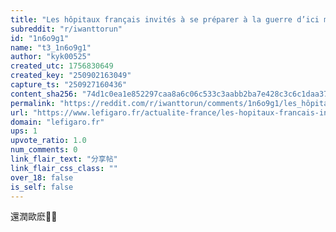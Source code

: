 ```yaml
---
title: "Les hôpitaux français invités à se préparer à la guerre d’ici mars 2026, selon des instructions du ministère de la Santé"
subreddit: "r/iwanttorun"
id: "1n6o9g1"
name: "t3_1n6o9g1"
author: "kyk00525"
created_utc: 1756830649
created_key: "250902163049"
capture_ts: "250927160436"
content_sha256: "74d1c0ea1e852297caa8a6c06c533c3aabb2ba7e428c3c6c1daa37a7a9389938"
permalink: "https://reddit.com/r/iwanttorun/comments/1n6o9g1/les_hôpitaux_français_invités_à_se_préparer_à_la/"
url: "https://www.lefigaro.fr/actualite-france/les-hopitaux-francais-invites-a-se-preparer-a-la-guerre-d-ici-mars-2026-selon-des-instructions-du-ministere-de-la-sante-20250827"
domain: "lefigaro.fr"
ups: 1
upvote_ratio: 1.0
num_comments: 0
link_flair_text: "分享帖"
link_flair_css_class: ""
over_18: false
is_self: false
---
```


還潤歐麽😬😬
